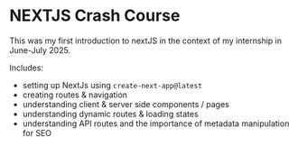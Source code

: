 # NEXTJS Crash Course

This was my first introduction to nextJS in the context of my internship in June-July 2025. 

Includes:
- setting up NextJs using `create-next-app@latest`
- creating routes & navigation
- understanding client & server side components / pages
- understanding dynamic routes & loading states
- understanding API routes and the importance of metadata manipulation for SEO